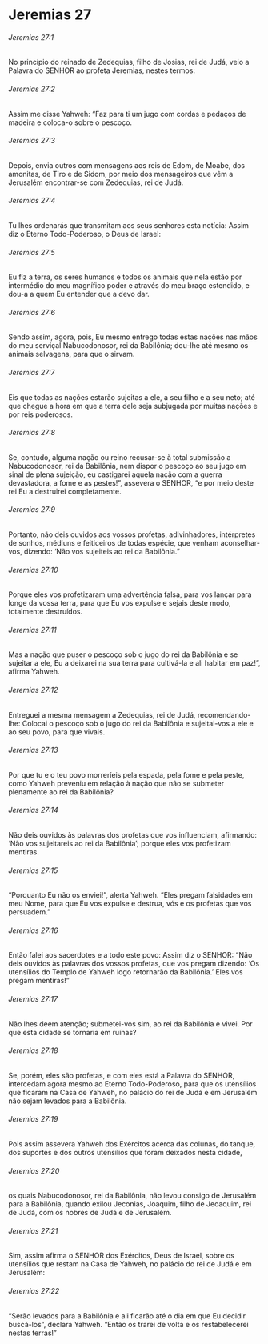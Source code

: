 # Jeremias 27

###### Jeremias 27:1

No princípio do reinado de Zedequias, filho de Josias, rei de Judá, veio a Palavra do SENHOR ao profeta Jeremias, nestes termos:

###### Jeremias 27:2

Assim me disse Yahweh: “Faz para ti um jugo com cordas e pedaços de madeira e coloca-o sobre o pescoço.

###### Jeremias 27:3

Depois, envia outros com mensagens aos reis de Edom, de Moabe, dos amonitas, de Tiro e de Sidom, por meio dos mensageiros que vêm a Jerusalém encontrar-se com Zedequias, rei de Judá.

###### Jeremias 27:4

Tu lhes ordenarás que transmitam aos seus senhores esta notícia: Assim diz o Eterno Todo-Poderoso, o Deus de Israel:

###### Jeremias 27:5

Eu fiz a terra, os seres humanos e todos os animais que nela estão por intermédio do meu magnífico poder e através do meu braço estendido, e dou-a a quem Eu entender que a devo dar.

###### Jeremias 27:6

Sendo assim, agora, pois, Eu mesmo entrego todas estas nações nas mãos do meu serviçal Nabucodonosor, rei da Babilônia; dou-lhe até mesmo os animais selvagens, para que o sirvam.

###### Jeremias 27:7

Eis que todas as nações estarão sujeitas a ele, a seu filho e a seu neto; até que chegue a hora em que a terra dele seja subjugada por muitas nações e por reis poderosos.

###### Jeremias 27:8

Se, contudo, alguma nação ou reino recusar-se à total submissão a Nabucodonosor, rei da Babilônia, nem dispor o pescoço ao seu jugo em sinal de plena sujeição, eu castigarei aquela nação com a guerra devastadora, a fome e as pestes!”, assevera o SENHOR, “e por meio deste rei Eu a destruirei completamente.

###### Jeremias 27:9

Portanto, não deis ouvidos aos vossos profetas, adivinhadores, intérpretes de sonhos, médiuns e feiticeiros de todas espécie, que venham aconselhar-vos, dizendo: ‘Não vos sujeiteis ao rei da Babilônia.”

###### Jeremias 27:10

Porque eles vos profetizaram uma advertência falsa, para vos lançar para longe da vossa terra, para que Eu vos expulse e sejais deste modo, totalmente destruídos.

###### Jeremias 27:11

Mas a nação que puser o pescoço sob o jugo do rei da Babilônia e se sujeitar a ele, Eu a deixarei na sua terra para cultivá-la e ali habitar em paz!”, afirma Yahweh.

###### Jeremias 27:12

Entreguei a mesma mensagem a Zedequias, rei de Judá, recomendando-lhe: Colocai o pescoço sob o jugo do rei da Babilônia e sujeitai-vos a ele e ao seu povo, para que vivais.

###### Jeremias 27:13

Por que tu e o teu povo morreríeis pela espada, pela fome e pela peste, como Yahweh preveniu em relação à nação que não se submeter plenamente ao rei da Babilônia?

###### Jeremias 27:14

Não deis ouvidos às palavras dos profetas que vos influenciam, afirmando: ‘Não vos sujeitareis ao rei da Babilônia’; porque eles vos profetizam mentiras.

###### Jeremias 27:15

“Porquanto Eu não os enviei!”, alerta Yahweh. “Eles pregam falsidades em meu Nome, para que Eu vos expulse e destrua, vós e os profetas que vos persuadem.”

###### Jeremias 27:16

Então falei aos sacerdotes e a todo este povo: Assim diz o SENHOR: “Não deis ouvidos às palavras dos vossos profetas, que vos pregam dizendo: ‘Os utensílios do Templo de Yahweh logo retornarão da Babilônia.’ Eles vos pregam mentiras!”

###### Jeremias 27:17

Não lhes deem atenção; submetei-vos sim, ao rei da Babilônia e vivei. Por que esta cidade se tornaria em ruínas?

###### Jeremias 27:18

Se, porém, eles são profetas, e com eles está a Palavra do SENHOR, intercedam agora mesmo ao Eterno Todo-Poderoso, para que os utensílios que ficaram na Casa de Yahweh, no palácio do rei de Judá e em Jerusalém não sejam levados para a Babilônia.

###### Jeremias 27:19

Pois assim assevera Yahweh dos Exércitos acerca das colunas, do tanque, dos suportes e dos outros utensílios que foram deixados nesta cidade,

###### Jeremias 27:20

os quais Nabucodonosor, rei da Babilônia, não levou consigo de Jerusalém para a Babilônia, quando exilou Jeconias, Joaquim, filho de Jeoaquim, rei de Judá, com os nobres de Judá e de Jerusalém.

###### Jeremias 27:21

Sim, assim afirma o SENHOR dos Exércitos, Deus de Israel, sobre os utensílios que restam na Casa de Yahweh, no palácio do rei de Judá e em Jerusalém:

###### Jeremias 27:22

“Serão levados para a Babilônia e ali ficarão até o dia em que Eu decidir buscá-los”, declara Yahweh. “Então os trarei de volta e os restabelecerei nestas terras!”

